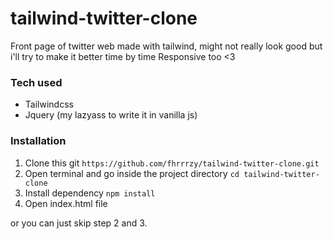 ﻿# tailwind-twitter-clone

Front page of twitter web made with tailwind, might not really look good but i'll try to make it better time by time
Responsive too <3

### Tech used
- Tailwindcss
- Jquery (my lazyass to write it in vanilla js)

### Installation

1. Clone this git `https://github.com/fhrrrzy/tailwind-twitter-clone.git`
2. Open terminal and go inside the project directory `cd tailwind-twitter-clone`
3. Install dependency `npm install`
4. Open index.html file

or you can just skip step 2 and 3.
